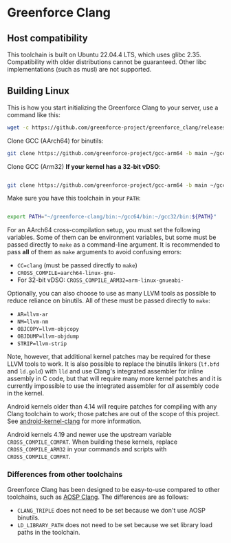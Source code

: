 # Greenforce Clang

## Host compatibility

This toolchain is built on Ubuntu 22.04.4 LTS, which uses glibc 2.35. Compatibility with older distributions cannot be guaranteed. Other libc implementations (such as musl) are not supported.

## Building Linux

This is how you start initializing the Greenforce Clang to your server, use a command like this:

```bash
wget -c https://github.com/greenforce-project/greenforce_clang/releases/download/11052024/greenforce-clang-19.0.0git-11052024-0304.tar.zst -O - | tar --use-compress-program=unzstd -xf - -C ~/greenforce-clang

```

Clone GCC (AArch64) for binutils:

```bash
git clone https://github.com/greenforce-project/gcc-arm64 -b main ~/gcc64 --depth=1

```

Clone GCC (Arm32) **If your kernel has a 32-bit vDSO**:

```bash

git clone https://github.com/greenforce-project/gcc-arm64 -b main ~/gcc32 --depth=1

```

Make sure you have this toolchain in your `PATH`:

```bash

export PATH="~/greenforce-clang/bin:~/gcc64/bin:~/gcc32/bin:${PATH}"

```

For an AArch64 cross-compilation setup, you must set the following variables. Some of them can be environment variables, but some must be passed directly to `make` as a command-line argument. It is recommended to pass **all** of them as `make` arguments to avoid confusing errors:

- `CC=clang` (must be passed directly to `make`)
- `CROSS_COMPILE=aarch64-linux-gnu-`
- For 32-bit vDSO: `CROSS_COMPILE_ARM32=arm-linux-gnueabi-`

Optionally, you can also choose to use as many LLVM tools as possible to reduce reliance on binutils. All of these must be passed directly to `make`:

- `AR=llvm-ar`
- `NM=llvm-nm`
- `OBJCOPY=llvm-objcopy`
- `OBJDUMP=llvm-objdump`
- `STRIP=llvm-strip`

Note, however, that additional kernel patches may be required for these LLVM tools to work. It is also possible to replace the binutils linkers (`lf.bfd` and `ld.gold`) with `lld` and use Clang's integrated assembler for inline assembly in C code, but that will require many more kernel patches and it is currently impossible to use the integrated assembler for *all* assembly code in the kernel.

Android kernels older than 4.14 will require patches for compiling with any Clang toolchain to work; those patches are out of the scope of this project. See [android-kernel-clang](https://github.com/nathanchance/android-kernel-clang) for more information.

Android kernels 4.19 and newer use the upstream variable `CROSS_COMPILE_COMPAT`. When building these kernels, replace `CROSS_COMPILE_ARM32` in your commands and scripts with `CROSS_COMPILE_COMPAT`.

### Differences from other toolchains

Greenforce Clang has been designed to be easy-to-use compared to other toolchains, such as [AOSP Clang](https://android.googlesource.com/platform/prebuilts/clang/host/linux-x86/). The differences are as follows:

- `CLANG_TRIPLE` does not need to be set because we don't use AOSP binutils.
- `LD_LIBRARY_PATH` does not need to be set because we set library load paths in the toolchain.
